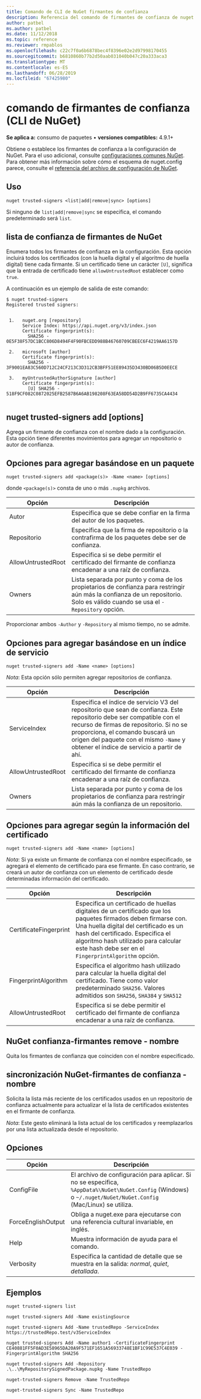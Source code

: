 ```yaml
---
title: Comando de CLI de NuGet firmantes de confianza
description: Referencia del comando de firmantes de confianza de nuget.exe
author: patbel
ms.author: patbel
ms.date: 11/12/2018
ms.topic: reference
ms.reviewer: rmpablos
ms.openlocfilehash: c22c7f0a6b6878bec4f8396e02e2d97998170455
ms.sourcegitcommit: b6810860b77b2d50aab031040b047c20a333aca3
ms.translationtype: MT
ms.contentlocale: es-ES
ms.lasthandoff: 06/28/2019
ms.locfileid: "67425980"
---
```

# <a name="trusted-signers-command-nuget-cli"></a>comando de firmantes de confianza (CLI de NuGet)

**Se aplica a:** consumo de paquetes &bullet; **versiones compatibles:** 4.9.1+

Obtiene o establece los firmantes de confianza a la configuración de NuGet. Para el uso adicional, consulte [configuraciones comunes NuGet](../consume-packages/configuring-nuget-behavior.md). Para obtener más información sobre cómo el esquema de nuget.config parece, consulte el [referencia del archivo de configuración de NuGet](../reference/nuget-config-file.md).

## <a name="usage"></a>Uso

```cli
nuget trusted-signers <list|add|remove|sync> [options]
```

Si ninguno de `list|add|remove|sync` se especifica, el comando predeterminado será `list`.

## <a name="nuget-trusted-signers-list"></a>lista de confianza de firmantes de NuGet

Enumera todos los firmantes de confianza en la configuración. Esta opción incluirá todos los certificados (con la huella digital y el algoritmo de huella digital) tiene cada firmante. Si un certificado tiene un carácter `[U]`, significa que la entrada de certificado tiene `allowUntrustedRoot` establecer como `true`.

A continuación es un ejemplo de salida de este comando:

```cli
$ nuget trusted-signers
Registered trusted signers:


 1.   nuget.org [repository]
      Service Index: https://api.nuget.org/v3/index.json
      Certificate fingerprint(s):
        SHA256 - 0E5F38F57DC1BCC806D8494F4F90FBCEDD988B46760709CBEEC6F4219AA6157D

 2.   microsoft [author]
      Certificate fingerprint(s):
        SHA256 - 3F9001EA83C560D712C24CF213C3D312CB3BFF51EE89435D3430BD06B5D0EECE

 3.   myUntrustedAuthorSignature [author]
      Certificate fingerprint(s):
        [U] SHA256 - 518F9CF082C0872025EFB2587B6A6AB198208F63EA58DD54D2B9FF6735CA4434
        
```

## <a name="nuget-trusted-signers-add-options"></a>nuget trusted-signers add [options]

Agrega un firmante de confianza con el nombre dado a la configuración. Esta opción tiene diferentes movimientos para agregar un repositorio o autor de confianza.

## <a name="options-for-add-based-on-a-package"></a>Opciones para agregar basándose en un paquete

```cli
nuget trusted-signers add <package(s)> -Name <name> [options]
```

donde `<package(s)>` consta de uno o más `.nupkg` archivos.

| Opción | Descripción |
| --- | --- |
| Autor | Especifica que se debe confiar en la firma del autor de los paquetes. |
| Repositorio | Especifica que la firma de repositorio o la contrafirma de los paquetes debe ser de confianza. |
| AllowUntrustedRoot | Especifica si se debe permitir el certificado del firmante de confianza encadenar a una raíz de confianza. |
| Owners | Lista separada por punto y coma de los propietarios de confianza para restringir aún más la confianza de un repositorio. Solo es válido cuando se usa el `-Repository` opción. |

Proporcionar ambos `-Author` y `-Repository` al mismo tiempo, no se admite.

## <a name="options-for-add-based-on-a-service-index"></a>Opciones para agregar basándose en un índice de servicio

```cli
nuget trusted-signers add -Name <name> [options]
```

_Nota_: Esta opción sólo permiten agregar repositorios de confianza. 

| Opción | Descripción |
| --- | --- |
| ServiceIndex | Especifica el índice de servicio V3 del repositorio que sean de confianza. Este repositorio debe ser compatible con el recurso de firmas de repositorio. Si no se proporciona, el comando buscará un origen del paquete con el mismo `-Name` y obtener el índice de servicio a partir de ahí. |
| AllowUntrustedRoot | Especifica si se debe permitir el certificado del firmante de confianza encadenar a una raíz de confianza. |
| Owners | Lista separada por punto y coma de los propietarios de confianza para restringir aún más la confianza de un repositorio. |

## <a name="options-for-add-based-on-the-certificate-information"></a>Opciones para agregar según la información del certificado

```cli
nuget trusted-signers add -Name <name> [options]
```

_Nota_: Si ya existe un firmante de confianza con el nombre especificado, se agregará el elemento de certificado para ese firmante. En caso contrario, se creará un autor de confianza con un elemento de certificado desde determinadas información del certificado.

| Opción | Descripción |
| --- | --- |
| CertificateFingerprint | Especifica un certificado de huellas digitales de un certificado que los paquetes firmados deben firmarse con. Una huella digital del certificado es un hash del certificado. Especifica el algoritmo hash utilizado para calcular este hash debe ser en el `FingerprintAlgorithm` opción. |
| FingerprintAlgorithm | Especifica el algoritmo hash utilizado para calcular la huella digital del certificado. Tiene como valor predeterminado `SHA256`. Valores admitidos son `SHA256`, `SHA384` y `SHA512` |
| AllowUntrustedRoot | Especifica si se debe permitir el certificado del firmante de confianza encadenar a una raíz de confianza. |

## <a name="nuget-trusted-signers-remove--name-name"></a>NuGet confianza-firmantes remove - nombre <name>

Quita los firmantes de confianza que coinciden con el nombre especificado.

## <a name="nuget-trusted-signers-sync--name-name"></a>sincronización NuGet-firmantes de confianza - nombre <name>

Solicita la lista más reciente de los certificados usados en un repositorio de confianza actualmente para actualizar el la lista de certificados existentes en el firmante de confianza.

_Nota_: Este gesto eliminará la lista actual de los certificados y reemplazarlos por una lista actualizada desde el repositorio.

## <a name="options"></a>Opciones

| Opción | Descripción |
| --- | --- |
| ConfigFile | El archivo de configuración para aplicar. Si no se especifica, `%AppData%\NuGet\NuGet.Config` (Windows) o `~/.nuget/NuGet/NuGet.Config` (Mac/Linux) se utiliza.|
| ForceEnglishOutput | Obliga a nuget.exe para ejecutarse con una referencia cultural invariable, en inglés. |
| Help | Muestra información de ayuda para el comando. |
| Verbosity | Especifica la cantidad de detalle que se muestra en la salida: *normal*, *quiet*, *detallada*. |

## <a name="examples"></a>Ejemplos

```cli
nuget trusted-signers list

nuget trusted-signers Add -Name existingSource

nuget trusted-signers Add -Name trustedRepo -ServiceIndex https://trustedRepo.test/v3ServiceIndex

nuget trusted-signers Add -Name author1 -CertificateFingerprint CE40881FF5F0AD3E58965DA20A9F571EF1651A56933748E1BF1C99E537C4E039 -FingerprintAlgorithm SHA256

nuget trusted-signers Add -Repository .\..\MyRepositorySignedPackage.nupkg -Name TrustedRepo

nuget-trusted-signers Remove -Name TrustedRepo

nuget-trusted-signers Sync -Name TrustedRepo
```
